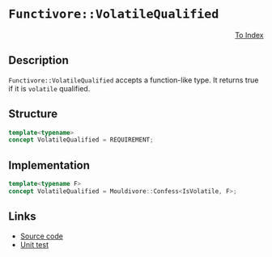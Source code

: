 <!-- Copyright 2024 Feng Mofan
SPDX-License-Identifier: Apache-2.0 -->

# `Functivore::VolatileQualified`

<p style='text-align: right;'><a href="../../concepts.md#functivore-volatile-qualified">To Index</a></p>

## Description

`Functivore::VolatileQualified` accepts a function-like type.
It returns true if it is `volatile` qualified.

## Structure

```C++
template<typename>
concept VolatileQualified = REQUIREMENT;
```

## Implementation

```C++
template<typename F>
concept VolatileQualified = Mouldivore::Confess<IsVolatile, F>;
```

## Links

- [Source code](../../../../conceptrodon/functivore/concepts/volatile_qualified.hpp)
- [Unit test](../../../../tests/unit/concepts/functivore/volatile_qualified.test.hpp)
